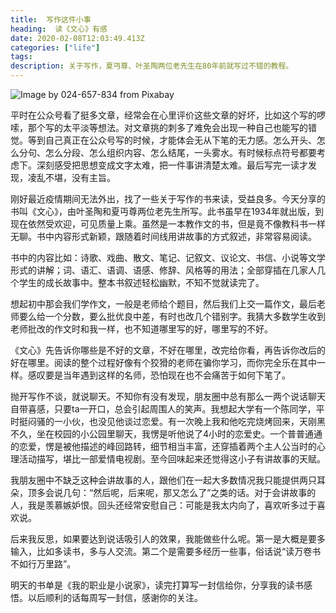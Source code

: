 ```yaml
---
title:  写作这件小事
heading:  读《文心》有感
date: 2020-02-08T12:03:49.413Z
categories: ["life"]
tags: 
description: 关于写作，夏丏尊、叶圣陶两位老先生在80年前就写过不错的教程。
---
```


![Image by 024-657-834 from Pixabay ](https://gitee.com/smile365/blogimg/raw/master/sxy91/1581252535918.png)


平时在公众号看了挺多文章，经常会在心里评价这些文章的好坏，比如这个写的啰嗦，那个写的太平淡等想法。对文章挑的刺多了难免会出现一种自己也能写的错觉。等到自己真正在公众号写的时候，才能体会无从下笔的无力感。怎么开头、怎么分句、怎么分段、怎么组织内容、怎么结尾，一头雾水。有时候标点符号都要考虑下。深刻感受把思想变成文字太难，把一件事讲清楚太难。最后写完一读才发现，凌乱不堪，没有主旨。

刚好最近疫情期间无法外出，找了一些关于写作的书来读，受益良多。今天分享的书叫《文心》，由叶圣陶和夏丏尊两位老先生所写。此书虽早在1934年就出版，到现在依然受欢迎，可见质量上乘。虽然是一本教作文的书，但是竟不像教科书一样无聊。书中内容形式新颖，跟随着时间线用讲故事的方式叙述，非常容易阅读。

书中的内容比如：诗歌、戏曲、散文、笔记、记叙文、议论文、书信、小说等文学形式的讲解；词、语汇、语调、语感、修辞、风格等的用法；全部穿插在几家人几个学生的成长故事中。整本书叙述轻松幽默，不知不觉就读完了。

想起初中那会我们学作文，一般是老师给个题目，然后我们上交一篇作文，最后老师要么给一个分数，要么批优良中差，有时也改几个错别字。我猜大多数学生收到老师批改的作文时和我一样，也不知道哪里写的好，哪里写的不好。

《文心》先告诉你哪些是不好的文章，不好在哪里，改完给你看，再告诉你改后的好在哪里。阅读的整个过程好像有个狡猾的老师在骗你学习，而你完全乐在其中一样。感叹要是当年遇到这样的名师，恐怕现在也不会痛苦于如何下笔了。

抛开写作不谈，就说聊天。不知你有没有发现，朋友圈中总有那么一两个说话聊天自带喜感，只要ta一开口，总会引起周围人的笑声。我想起大学有一个陈同学，平时挺闷骚的一小伙，也没见他谈过恋爱。有一次晚上我和他吃完烧烤回来，天刚黑不久，坐在校园的小公园里聊天，我愣是听他说了4小时的恋爱史。一个普普通通的恋爱，愣是被他描述的峰回路转，细节相当丰富，还穿插着两个主人公当时的心理活动描写，堪比一部爱情电视剧。至今回味起来还觉得这小子有讲故事的天赋。

我朋友圈中不缺乏这种会讲故事的人，跟他们在一起大多数情况我只能提供两只耳朵，顶多会说几句：“然后呢，后来呢，那又怎么了”之类的话。对于会讲故事的人，我是羡慕嫉妒恨。回头还经常安慰自己：可能是我太内向了，喜欢听多过于喜欢说。

后来我反思，如果要达到说话吸引人的效果，我能做些什么呢。第一是大概是要多输入，比如多读书，多与人交流。第二个是需要多经历一些事，俗话说“读万卷书不如行万里路”。

明天的书单是《我的职业是小说家》，读完打算写一封信给你，分享我的读书感悟。以后顺利的话每周写一封信，感谢你的关注。​